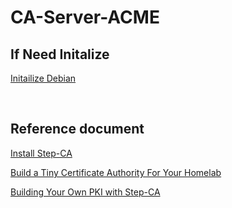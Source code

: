 # CA-Server-ACME
## If Need Initalize
[Initailize Debian](https://github.com/gitryk/homelab/blob/main/Build/Initialize/Debian.md)



&nbsp;
&nbsp;
## Reference document
[Install Step-CA](https://smallstep.com/docs/step-ca/installation/#debianubuntu)

[Build a Tiny Certificate Authority For Your Homelab](https://smallstep.com/blog/build-a-tiny-ca-with-raspberry-pi-yubikey/)

[Building Your Own PKI with Step-CA](https://gyptazy.com/building-your-own-pki-with-step-ca-from-root-ca-to-proxmox-integration-with-acme/)
